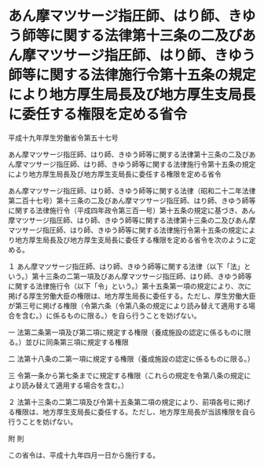 # あん摩マツサージ指圧師、はり師、きゆう師等に関する法律第十三条の二及びあん摩マツサージ指圧師、はり師、きゆう師等に関する法律施行令第十五条の規定により地方厚生局長及び地方厚生支局長に委任する権限を定める省令

平成十九年厚生労働省令第五十七号

あん摩マツサージ指圧師、はり師、きゆう師等に関する法律第十三条の二及びあん摩マツサージ指圧師、はり師、きゆう師等に関する法律施行令第十五条の規定により地方厚生局長及び地方厚生支局長に委任する権限を定める省令

あん摩マツサージ指圧師、はり師、きゆう師等に関する法律（昭和二十二年法律第二百十七号）第十三条の二及びあん摩マツサージ指圧師、はり師、きゆう師等に関する法律施行令（平成四年政令第三百一号）第十五条の規定に基づき、あん摩マツサージ指圧師、はり師、きゆう師等に関する法律第十三条の二及びあん摩マツサージ指圧師、はり師、きゆう師等に関する法律施行令第十五条の規定により地方厚生局長及び地方厚生支局長に委任する権限を定める省令を次のように定める。

１ あん摩マツサージ指圧師、はり師、きゆう師等に関する法律（以下「法」という。）第十三条の二第一項及びあん摩マツサージ指圧師、はり師、きゆう師等に関する法律施行令（以下「令」という。）第十五条第一項の規定により、次に掲げる厚生労働大臣の権限は、地方厚生局長に委任する。ただし、厚生労働大臣が第三号に掲げる権限（令第六条（令第八条の規定により読み替えて適用する場合を含む。）に係るものに限る。）を自ら行うことを妨げない。

一 法第二条第一項及び第二項に規定する権限（養成施設の認定に係るものに限る。）並びに同条第三項に規定する権限

二 法第十八条の二第一項に規定する権限（養成施設の認定に係るものに限る。）

三 令第一条から第七条までに規定する権限（これらの規定を令第八条の規定により読み替えて適用する場合を含む。）

２ 法第十三条の二第二項及び令第十五条第二項の規定により、前項各号に掲げる権限は、地方厚生支局長に委任する。ただし、地方厚生局長が当該権限を自ら行うことを妨げない。

附 則

この省令は、平成十九年四月一日から施行する。
